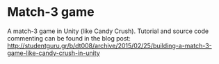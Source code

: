 # Match-3 game 
A match-3 game in Unity (like Candy Crush). Tutorial and source code commenting can be found in the blog post: http://studentguru.gr/b/dt008/archive/2015/02/25/building-a-match-3-game-like-candy-crush-in-unity
